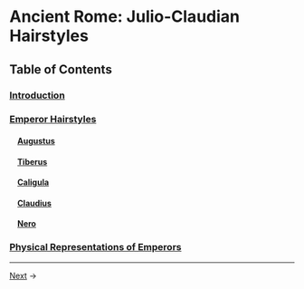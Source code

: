 # Ancient Rome: Julio-Claudian Hairstyles
## Table of Contents
### **[Introduction](Introduction.md)**
### **[Emperor Hairstyles](emperor-hairstyles.md)**
#### &emsp;[Augustus](emperor-hairstyles.md#augustus)
#### &emsp;[Tiberus](emperor-hairstyles.md#tiberius)
#### &emsp;[Caligula](emperor-hairstyles.md#gaius-caesargermanicus-a.k.a-caligula)
#### &emsp;[Claudius](emperor-hairstyles.md#claudius)
#### &emsp;[Nero](emperor-hairstyles.md#lucius-domitius-ahenobarbus-a.k.a-nero)
### **[Physical Representations of Emperors](emperor-hairstyles.md#physical-representations-of-emperors)**
---
[Next](introduction.md) →